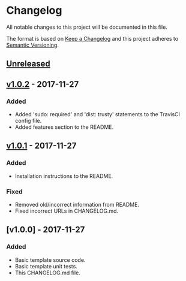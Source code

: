 # Changelog
All notable changes to this project will be documented in this file.

The format is based on [Keep a Changelog](http://keepachangelog.com/en/1.0.0/)
and this project adheres to [Semantic Versioning](http://semver.org/spec/v2.0.0.html).

## [Unreleased]

## [v1.0.2] - 2017-11-27

### Added
- Added 'sudo: required' and 'dist: trusty' statements to the TravisCI config file.
- Added features section to the README.

## [v1.0.1] - 2017-11-27

### Added
- Installation instructions to the README.

### Fixed
- Removed old/incorrect information from README.
- Fixed incorrect URLs in CHANGELOG.md.

## [v1.0.0] - 2017-11-27

### Added
- Basic template source code.
- Basic template unit tests.
- This CHANGELOG.md file.

[Unreleased]: https://github.com/mbedded-ninja/CppTemplate/compare/v1.0.2...HEAD
[v1.0.2]: https://github.com/mbedded-ninja/CppTemplate/compare/v1.0.1...v1.0.2
[v1.0.1]: https://github.com/mbedded-ninja/CppTemplate/compare/v1.0.0...v1.0.1